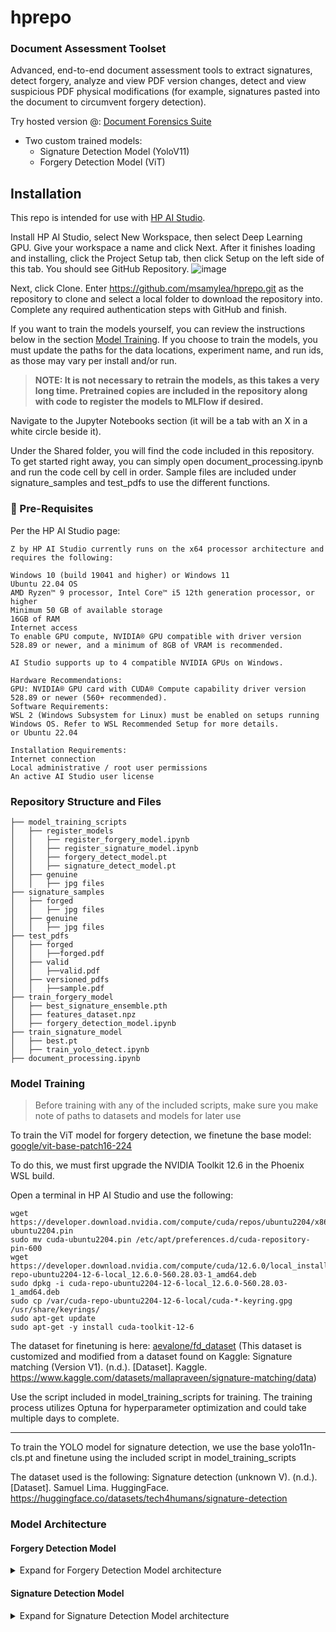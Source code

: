 # hprepo
 
### Document Assessment Toolset

Advanced, end-to-end document assessment tools to extract signatures, detect forgery, analyze and view PDF version changes, detect and view suspicious PDF physical modifications (for example, signatures pasted into the document to circumvent forgery detection).

Try hosted version @: [Document Forensics Suite](https://doctools.streamlit.app/)

- Two custom trained models:
  - Signature Detection Model (YoloV11)
  - Forgery Detection Model (ViT)



## Installation
This repo is intended for use with [HP AI Studio](https://zdocs.datascience.hp.com/downloads).

Install HP AI Studio, select New Workspace, then select Deep Learning GPU. Give your workspace a name and click Next. 
After it finishes loading and installing, click the Project Setup tab, then click Setup on the left side of this tab.  You should see GitHub Repository.
![image](https://github.com/user-attachments/assets/df905f70-f0e6-4d51-8133-1c31c06de862)

Next, click Clone. Enter https://github.com/msamylea/hprepo.git as the repository to clone and select a local folder to download the repository into.  Complete any required authentication steps with GitHub and finish.

If you want to train the models yourself, you can review the instructions below in the section [Model Training](#model-training).  If you choose to train the models, you must update the paths for the data locations, experiment name, and run ids, as those may vary per install and/or run.

> **NOTE: It is not necessary to retrain the models, as this takes a very long time.  Pretrained copies are included in the repository along with code to register the models to MLFlow if desired.**

Navigate to the Jupyter Notebooks section (it will be a tab with an X in a white circle beside it).  

Under the Shared folder, you will find the code included in this repository.  To get started right away, you can simply open document_processing.ipynb and run the code cell by cell in order.  Sample files are included under signature_samples and test_pdfs to use the different functions.


### :notebook: Pre-Requisites
Per the HP AI Studio page:
```
Z by HP AI Studio currently runs on the x64 processor architecture and requires the following:

Windows 10 (build 19041 and higher) or Windows 11
Ubuntu 22.04 OS
AMD Ryzen™ 9 processor, Intel Core™ i5 12th generation processor, or higher
Minimum 50 GB of available storage
16GB of RAM
Internet access
To enable GPU compute, NVIDIA® GPU compatible with driver version 528.89 or newer, and a minimum of 8GB of VRAM is recommended.

AI Studio supports up to 4 compatible NVIDIA GPUs on Windows.

Hardware Recommendations:
GPU: NVIDIA® GPU card with CUDA® Compute capability driver version 528.89 or newer (560+ recommended).
Software Requirements:
WSL 2 (Windows Subsystem for Linux) must be enabled on setups running Windows OS. Refer to WSL Recommended Setup for more details.
or Ubuntu 22.04

Installation Requirements:
Internet connection
Local administrative / root user permissions
An active AI Studio user license
```
  
### Repository Structure and Files

```
├── model_training_scripts
│   ├── register_models
│   │   ├── register_forgery_model.ipynb
│   │   ├── register_signature_model.ipynb
│   │   ├── forgery_detect_model.pt
│   │   ├── signature_detect_model.pt
│   ├── genuine
│   │   ├── jpg files
├── signature_samples
│   ├── forged
│   │   ├── jpg files
│   ├── genuine
│   │   ├── jpg files
├── test_pdfs
│   ├── forged
│   │   ├──forged.pdf
│   ├── valid
│   │   ├──valid.pdf
│   ├── versioned_pdfs
│   │   ├──sample.pdf
├── train_forgery_model
│   ├── best_signature_ensemble.pth
│   ├── features_dataset.npz
│   ├── forgery_detection_model.ipynb
├── train_signature_model
│   ├── best.pt
│   ├── train_yolo_detect.ipynb
├── document_processing.ipynb
```
### Model Training
> Before training with any of the included scripts, make sure you make note of paths to datasets and models for later use

To train the ViT model for forgery detection, we finetune the base model: [google/vit-base-patch16-224](https://huggingface.co/google/vit-base-patch16-224)

To do this, we must first upgrade the NVIDIA Toolkit 12.6 in the Phoenix WSL build.

Open a terminal in HP AI Studio and use the following:
```
wget https://developer.download.nvidia.com/compute/cuda/repos/ubuntu2204/x86_64/cuda-ubuntu2204.pin
sudo mv cuda-ubuntu2204.pin /etc/apt/preferences.d/cuda-repository-pin-600
wget https://developer.download.nvidia.com/compute/cuda/12.6.0/local_installers/cuda-repo-ubuntu2204-12-6-local_12.6.0-560.28.03-1_amd64.deb
sudo dpkg -i cuda-repo-ubuntu2204-12-6-local_12.6.0-560.28.03-1_amd64.deb
sudo cp /var/cuda-repo-ubuntu2204-12-6-local/cuda-*-keyring.gpg /usr/share/keyrings/
sudo apt-get update
sudo apt-get -y install cuda-toolkit-12-6
```
The dataset for finetuning is here: [aevalone/fd_dataset](https://huggingface.co/datasets/aevalone/fd_dataset)
(This dataset is customized and modified from a dataset found on Kaggle: Signature matching (Version V1). (n.d.). [Dataset]. Kaggle. https://www.kaggle.com/datasets/mallapraveen/signature-matching/data)

Use the script included in model_training_scripts for training.
The training process utilizes Optuna for hyperparameter optimization and could take multiple days to complete.

---

To train the YOLO model for signature detection, we use the base yolo11n-cls.pt and finetune using the included script in model_training_scripts

The dataset used is the following: Signature detection (unknown V). (n.d.). [Dataset]. Samuel Lima. 
HuggingFace. https://huggingface.co/datasets/tech4humans/signature-detection

### Model Architecture
#### Forgery Detection Model
<details>
<summary>Expand for Forgery Detection Model architecture</summary>
 
![forgery_detection onnx](https://github.com/user-attachments/assets/afdee67e-1552-4227-b18f-b74e856653d6)

</details>

#### Signature Detection Model
<details>
<summary>Expand for Signature Detection Model architecture</summary>
 
![sig_detect onnx](https://github.com/user-attachments/assets/45df1c29-6001-4aac-9f8d-213c8563b3bb)

 </details>
